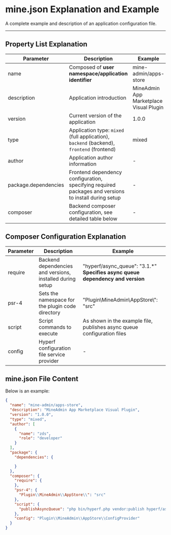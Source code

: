 # mine.json Explanation and Example

A complete example and description of an application configuration file.

---

## Property List Explanation

| Parameter               | Description                                    | Example                    |
|-------------------------|-----------------------------------------------|---------------------------|
| name                    | Composed of **user namespace/application identifier** | mine-admin/apps-store      | 
| description             | Application introduction                       | MineAdmin App Marketplace Visual Plugin |
| version                 | Current version of the application            | 1.0.0                     |
| type                    | Application type: `mixed` (full application), `backend` (backend), `frontend` (frontend) | mixed                     |
| author                  | Application author information                | -                         |
| package.dependencies    | Frontend dependency configuration, specifying required packages and versions to install during setup | -                         |
| composer                | Backend composer configuration, see detailed table below | -                         |

## Composer Configuration Explanation
| Parameter   | Description                    | Example                                             |
|-------------|-------------------------------|-----------------------------------------------------|
| require     | Backend dependencies and versions, installed during setup | "hyperf/async_queue": "3.1.*"  **Specifies async queue dependency and version** | 
| psr-4       | Sets the namespace for the plugin code directory | "Plugin\\MineAdmin\\AppStore\\": "src"              |
| script      | Script commands to execute    | As shown in the example file, publishes async queue configuration files |
| config      | Hyperf configuration file service provider | -                                                  |

## mine.json File Content

Below is an example:

```json [mine.json]
{
  "name": "mine-admin/apps-store",
  "description": "MineAdmin App Marketplace Visual Plugin",
  "version": "1.0.0",
  "type": "mixed",
  "author": [
    {
      "name": "zds",
      "role": "developer"
    }
  ],
  "package": {
    "dependencies": {

    }
  },
  "composer": {
    "require": {
    },
    "psr-4": {
      "Plugin\\MineAdmin\\AppStore\\": "src"
    },
    "script": {
      "publishAsyncQueue": "php bin/hyperf.php vendor:publish hyperf/async-queue"
    },
    "config": "Plugin\\MineAdmin\\AppStore\\ConfigProvider"
  }
}
```